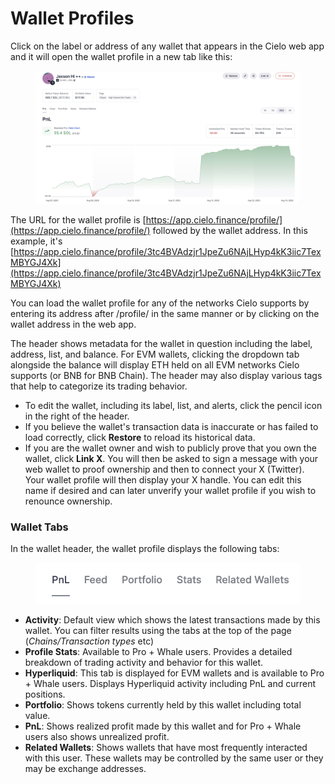 # Wallet Profiles

Click on the label or address of any wallet that appears in the Cielo web app and it will open the wallet profile in a new tab like this:

<figure><img src=".gitbook/assets/Screenshot 2025-08-14 at 15.59.55.png" alt=""><figcaption></figcaption></figure>

The URL for the wallet profile is [https://app.cielo.finance/profile/](https://app.cielo.finance/profile/) followed by the wallet address. In this example, it's [https://app.cielo.finance/profile/3tc4BVAdzjr1JpeZu6NAjLHyp4kK3iic7TexMBYGJ4Xk](https://app.cielo.finance/profile/3tc4BVAdzjr1JpeZu6NAjLHyp4kK3iic7TexMBYGJ4Xk)

You can load the wallet profile for any of the networks Cielo supports by entering its address after /profile/ in the same manner or by clicking on the wallet address in the web app.

The header shows metadata for the wallet in question including the label, address, list, and balance. For EVM wallets, clicking the dropdown tab alongside the balance will display ETH held on all EVM networks Cielo supports (or BNB for BNB Chain). The header may also display various tags that help to categorize its trading behavior.

* To edit the wallet, including its label, list, and alerts, click the pencil icon in the right of the header.
* If you believe the wallet's transaction data is inaccurate or has failed to load correctly, click **Restore** to reload its historical data.
* If you are the wallet owner and wish to publicly prove that you own the wallet, click **Link X**. You will then be asked to sign a message with your web wallet to proof ownership and then to connect your X (Twitter). Your wallet profile will then display your X handle. You can edit this name if desired and can later unverify your wallet profile if you wish to renounce ownership.

### Wallet Tabs

In the wallet header, the wallet profile displays the following tabs:

<figure><img src=".gitbook/assets/Screenshot 2025-08-14 at 16.03.05.png" alt=""><figcaption></figcaption></figure>

* **Activity**: Default view which shows the latest transactions made by this wallet. You can filter results using the tabs at the top of the page (_Chains/Transaction types_ etc)
* **Profile Stats**: Available to Pro + Whale users. Provides a detailed breakdown of trading activity and behavior for this wallet.
* **Hyperliquid**: This tab is displayed for EVM wallets and is available to Pro + Whale users. Displays Hyperliquid activity including PnL and current positions.
* **Portfolio**: Shows tokens currently held by this wallet including total value.
* **PnL**: Shows realized profit made by this wallet and for Pro + Whale users also shows unrealized profit.
* **Related Wallets**: Shows wallets that have most frequently interacted with this user. These wallets may be controlled by the same user or they may be exchange addresses.

